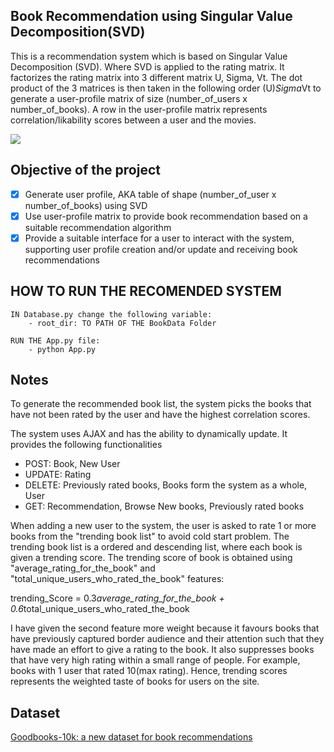 ## Book Recommendation using Singular Value Decomposition(SVD) ##

This is a recommendation system which is based on Singular Value Decomposition (SVD). Where SVD is applied to the rating matrix. It factorizes the rating matrix into 3 different matrix U, Sigma, Vt. The dot product of the 3 matrices is then taken in the following order (U)*Sigma*Vt to generate a user-profile matrix of size (number_of_users x number_of_books). A row in the user-profile matrix represents correlation/likability scores between a user and the movies.

![](./images/demo.gif)

## Objective of the project ## 
- [x] Generate user profile, AKA table of shape (number_of_user x number_of_books) using SVD
- [x] Use user-profile matrix to provide book recommendation based on a suitable
recommendation algorithm
- [x] Provide a suitable interface for a user to interact with the system, supporting user
profile creation and/or update and receiving book recommendations

## HOW TO RUN THE RECOMENDED SYSTEM ##

    IN Database.py change the following variable:
        - root_dir: TO PATH OF THE BookData Folder

    RUN THE App.py file:
        - python App.py



## Notes ## 
To generate the recommended book list, the system picks the books that have not been rated by the user and have the highest correlation scores. 

The system uses AJAX and has the ability to dynamically update. It provides the following functionalities 
- POST: Book, New User
- UPDATE: Rating
- DELETE: Previously rated books, Books form the system as a whole, User
- GET: Recommendation, Browse New books, Previously rated books

When adding a new user to the system, the user is asked to rate 1 or more books from the  "trending book list" to avoid cold start problem. The trending book list is a  ordered and descending list, where each book is given a trending score. The trending score of book is obtained  using "average_rating_for_the_book" and "total_unique_users_who_rated_the_book" features:

 trending_Score = 0.3*average_rating_for_the_book + 0.6*total_unique_users_who_rated_the_book

 I have given the second feature more weight because it favours books that have previously captured border audience and their attention such that they have made an effort to give a rating to the book. It also suppresses books that have very high rating within a small range of people. For example, books with 1  user that rated 10(max rating). 
 Hence, trending scores represents the weighted taste of books for users on the site.



 ## Dataset ## 
[Goodbooks-10k: a new dataset for book recommendations](http://fastml.com/goodbooks-10k-a-new-dataset-for-book-recommendations/)
